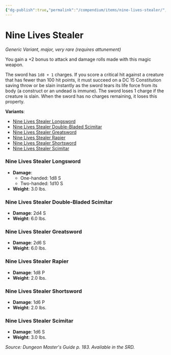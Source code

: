```yaml
---
{"dg-publish":true,"permalink":"/compendium/items/nine-lives-stealer/","tags":["compendium/src/5e/dmg","item/attunement/required","item/rarity/very-rare","item/tier/major","item/wondrous/wondrous-item"]}
---
```


# Nine Lives Stealer
*Generic Variant, major, very rare (requires attunement)*  


You gain a +2 bonus to attack and damage rolls made with this magic weapon.

The sword has `1d8 + 1` charges. If you score a critical hit against a creature that has fewer than 100 hit points, it must succeed on a DC 15 Constitution saving throw or be slain instantly as the sword tears its life force from its body (a construct or an undead is immune). The sword loses 1 charge if the creature is slain. When the sword has no charges remaining, it loses this property.

**Variants**:
- [Nine Lives Stealer Longsword](#Nine%20Lives%20Stealer%20Longsword)
- [Nine Lives Stealer Double-Bladed Scimitar](#Nine%20Lives%20Stealer%20Double-Bladed%20Scimitar)
- [Nine Lives Stealer Greatsword](#Nine%20Lives%20Stealer%20Greatsword)
- [Nine Lives Stealer Rapier](#Nine%20Lives%20Stealer%20Rapier)
- [Nine Lives Stealer Shortsword](#Nine%20Lives%20Stealer%20Shortsword)
- [Nine Lives Stealer Scimitar](#Nine%20Lives%20Stealer%20Scimitar)

### Nine Lives Stealer Longsword

- **Damage**:
  - One-handed: 1d8 S
  - Two-handed: 1d10 S
- **Weight**: 3.0 lbs.

### Nine Lives Stealer Double-Bladed Scimitar

- **Damage**: 2d4 S
- **Weight**: 6.0 lbs.

### Nine Lives Stealer Greatsword

- **Damage**: 2d6 S
- **Weight**: 6.0 lbs.

### Nine Lives Stealer Rapier

- **Damage**: 1d8 P
- **Weight**: 2.0 lbs.

### Nine Lives Stealer Shortsword

- **Damage**: 1d6 P
- **Weight**: 2.0 lbs.

### Nine Lives Stealer Scimitar

- **Damage**: 1d6 S
- **Weight**: 3.0 lbs.


*Source: Dungeon Master's Guide p. 183. Available in the SRD.*